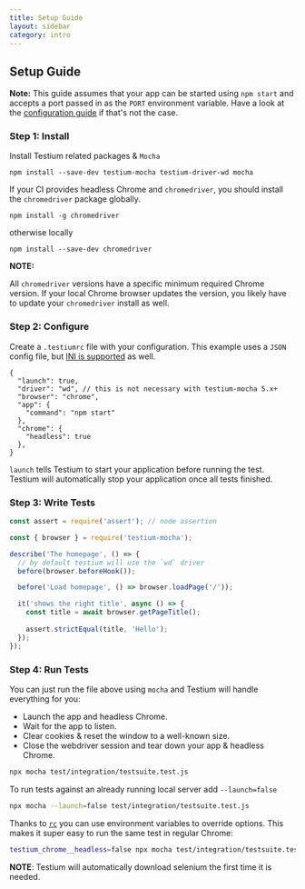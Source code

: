 ```yaml
---
title: Setup Guide
layout: sidebar
category: intro
---
```


## Setup Guide

**Note:** This guide assumes that your app can be started using `npm start`
and accepts a port passed in as the `PORT` environment variable.
Have a look at the [configuration guide](config.html#app) if that's not the case.

### Step 1: Install

Install Testium related packages & `Mocha`
```console
npm install --save-dev testium-mocha testium-driver-wd mocha
```

If your CI provides headless Chrome and `chromedriver`, you should install the `chromedriver` package globally.
```console
npm install -g chromedriver
```

otherwise locally

```console
npm install --save-dev chromedriver
```

**NOTE:** 

All `chromedriver` versions have a specific minimum required Chrome version. 
If your local Chrome browser updates the version, you likely have to update 
your `chromedriver` install as well.

### Step 2: Configure

Create a `.testiumrc` file with your configuration.
This example uses a `JSON` config file,
but [INI is supported](https://en.wikipedia.org/wiki/INI_file) as well.

```json5
{
  "launch": true,
  "driver": "wd", // this is not necessary with testium-mocha 5.x+
  "browser": "chrome",
  "app": {
    "command": "npm start"
  },
  "chrome": {
    "headless": true
  },
}
```

`launch` tells Testium to start your application before running the test. Testium will automatically 
stop your application once all tests finished.

### Step 3: Write Tests

```js
const assert = require('assert'); // node assertion 

const { browser } = require('testium-mocha');

describe('The homepage', () => {
  // by default testium will use the `wd` driver
  before(browser.beforeHook());

  before('Load homepage', () => browser.loadPage('/'));

  it('shows the right title', async () => {
    const title = await browser.getPageTitle();
    
    assert.strictEqual(title, 'Hello');
  });
});
```

### Step 4: Run Tests

You can just run the file above using `mocha`
and Testium will handle everything for you:

* Launch the app and headless Chrome.
* Wait for the app to listen.
* Clear cookies & reset the window to a well-known size.
* Close the webdriver session and tear down your app & headless Chrome.

```bash
npx mocha test/integration/testsuite.test.js
```

To run tests against an already running local server add `--launch=false`

```bash
npx mocha --launch=false test/integration/testsuite.test.js
```

Thanks to [`rc`](https://www.npmjs.com/package/rc) you can use environment variables to override options.
This makes it super easy to run the same test in regular Chrome:

```bash
testium_chrome__headless=false npx mocha test/integration/testsuite.test.js
```

**NOTE**: Testium will automatically download selenium the first time it is needed.
